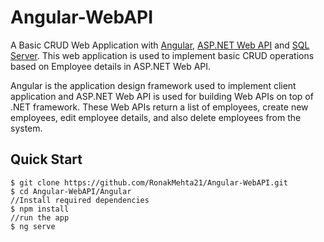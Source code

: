 # Angular-WebAPI
A Basic CRUD Web Application with [Angular](https://angular.io), [ASP.NET Web API](https://dotnet.microsoft.com/apps/aspnet/apis) and [SQL Server](https://docs.microsoft.com/en-us/sql/ssms/download-sql-server-management-studio-ssms?view=sql-server-ver15). This web application is used to implement basic CRUD operations based on Employee details in ASP.NET Web API. 

Angular is the application design framework used to implement client application and ASP.NET Web API is used for building Web APIs on top of .NET framework. These Web APIs return a list of employees, create new employees, edit employee details, and also delete employees from the system. 


## Quick Start
```
$ git clone https://github.com/RonakMehta21/Angular-WebAPI.git
$ cd Angular-WebAPI/Angular
//Install required dependencies
$ npm install
//run the app
$ ng serve
```
